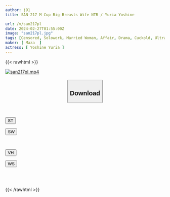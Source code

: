 ```yaml
---
author: j91
title: SAN-217 M Cup Big Breasts Wife NTR / Yuria Yoshine

url: /v/san217pl
date: 2024-02-27T01:55:00Z
image: "san217pl.jpg"
tags: [Censored, Solowork, Married Woman, Affair, Drama, Cuckold, Ultra-Huge Tits	]
maker: [ Maza  ]
actress: [ Yoshine Yuria ]
---
```



{{< rawhtml >}}

<div class="video" data-videoid="OY6Rja66J6SZlLP">
    <a href="javascript:;">
        <img src="/v/san217pl/san217pl.jpg" width="WIDTH" height="HEIGHT" alt="san217pl.mp4" loading="lazy">
    </a>
</div>

<script type="text/javascript" src="https://j91.asia/asset/on-demand-st.js"></script>

<br>
  <link rel="stylesheet" href="https://j91.asia/asset/bs5.css">
  
  <center>
  <button class="btn btn-primary" type="button" data-bs-toggle="collapse" data-bs-target=".multi-collapse" aria-expanded="false" aria-controls="multiCollapseExample1 multiCollapseExample2"><h2>Download</h2></button></center>
</p>
<div class="row">
  <div class="col">
    <div class="collapse multi-collapse" id="multiCollapseExample1">
      <div class="card card-body">
	      	      <br>
<div class="buttons">  
<p><a href="https://streamtape.to/v/OY6Rja66J6SZlLP" target="_blank"><button class="btn-hover color-3"><i class="fa fa-download"></i> ST</button></a></p>
<p><a href="https://cdnwish.com/14sznthjjo1g" target="_blank"><button class="btn-hover color-2"><i class="fa fa-download"></i> SW</button></a></p></div>
    </div>
  </div>
</div>
  <div class="col">
    <div class="collapse multi-collapse" id="multiCollapseExample2">
      <div class="card card-body">
	      <br>
<div class="buttons">
<p><a href="https://vidhidepro.com/f/t4lc5gkkdbhj"><button class="btn-hover color-9"><i class="fa fa-download"></i> VH</button></a></p>
<p><a href="https://wolfstream.tv/rt15wiib9c98"><button class="btn-hover color-8"><i class="fa fa-download"></i> WS</button></a></p></div>
<br><br>
      </div>
    </div>
  </div>
</div>

{{< /rawhtml >}}